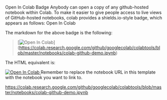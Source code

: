 Open In Colab Badge
Anybody can open a copy of any github-hosted notebook within Colab. To make it easier to give people access to live views of GitHub-hosted notebooks, colab provides a shields.io-style badge, which appears as follows:
Open In Colab

The markdown for the above badge is the following:
  >[![Open In Colab](https://colab.research.google.com/assets/colab-badge.svg)]  (https://colab.research.google.com/github/googlecolab/colabtools/blob/master/notebooks/colab-github-demo.ipynb)

The HTML equivalent is:
  ><a href="https://colab.research.google.com/github/googlecolab/colabtools/blob/master/notebooks/colab-github-demo.ipynb">
  <img src="https://colab.research.google.com/assets/colab-badge.svg" alt="Open In Colab"/>
  </a>
Remember to replace the notebook URL in this template with the notebook you want to link to.

https://colab.research.google.com/github/googlecolab/colabtools/blob/master/notebooks/colab-github-demo.ipynb
